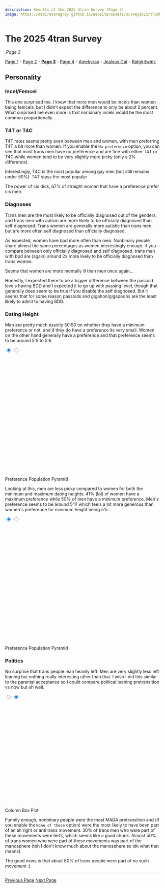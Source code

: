 ```yaml
---
description: Results of the 2025 4tran Survey (Page 3)
image: https://desiresaregrey.github.io/Website/assets/survey2025/thumb.png
---
```

<script src="https://cdn.jsdelivr.net/npm/apexcharts"></script>
<script src="../../4transurvey2025.js?10"></script>
<!-- js is gonna make me 41 :( -->

# The 2025 4tran Survey
<h6 style="margin: 0 0.2rem">Page 3</h6>

[Page 1](../) - [Page 2](../2) - [**Page 3**]() - [Page 4](../4) - [Amekyras](../amekyras) - [Jealous Cat](../jealouscat) - [Ratgirltwink](../ratgirltwink)

## Personality

### Incel/Femcel

This one surprised me. I knew that more men would be incels than women being femcels, but I didn't expect the difference to only be about 2 percent. What surprised me even more is that nonbinary incels would be the most common proportionally.

<div id="incel-chart"></div>
<script>
    createRatioBarChart("incel-chart", "incel_femcel_nocis.json", "Incel/Femcel", undefined, [], ["#7B61FF", "#00E0B8"], 225);
</script>

### T4T or T4C

T4T rates seems pretty even between men and women, with men preferring T4T a bit more than women. If you enable the `No preference` option, you can see that most trans men have no preference and are fine with either T4T or T4C while women tend to be very slightly more picky (only a 2% difference).

<div id="t4t-chart"></div>
<script>
    createRatioBarChart("t4t-chart", "t4t_nocis.json", "T4T or T4C", "Overall", [1], ["#7B61FF", "#3f51b5", "#00E0B8"], 225);
</script>

Interestingly, T4C is the most popular among gay men (but still remains under 50%). T4T stays the most popular

<div id="t4t-ftm-chart"></div>
<script>
    createRatioBarChart("t4t-ftm-chart", "t4t_ftm.json", "T4T or T4C", "FtM", [1], ["#008FFB", "#435259", "#1a4566"], 250);
</script>

The power of cis dick, 67% of straight women that have a preference prefer cis men.

</script>

<div id="t4t-mtf-chart"></div>
<script>
    createRatioBarChart("t4t-mtf-chart", "t4t_mtf.json", "T4T or T4C", "MtF", [1], ["#FF4560", "#4d4144", "#661a24"], 250);
</script>

### Diagnoses

Trans men are the most likely to be officially diagnosed out of the genders, and trans men with autism are more likely to be officially diagnosed than self diagnosed. Trans women are generally more autistic than trans men, but are more often self diagnosed than officially diagnosed.

<div id="autism-chart"></div>
<script>
    createRatioBarChart("autism-chart", "autism_flipped_nocis.json", "Autism", undefined, [], ["#7B61FF", "#5642bd", "#2E294E"], 225);
</script>

As expected, women have bpd more often than men. Nonbinary people share almost the same percentages as women interestingly enough. If you compare between only officially diagnosed and self diagnosed, trans men with bpd are (again) around 2x more likely to be officially diagnosed than trans women.

<div id="bpd-chart"></div>
<script>
    createRatioBarChart("bpd-chart", "bpd_flipped_nocis.json", "BPD", undefined, [], ["#7B61FF", "#5642bd", "#2E294E"], 225);
</script>

Seems that women are more mentally ill than men once again...

<div id="bdd-chart"></div>
<script>
    createRatioBarChart("bdd-chart", "bdd_flipped_nocis.json", "BDD", undefined, [], ["#7B61FF", "#5642bd", "#2E294E"], 225);
</script>

Honestly, I expected there to be a bigger difference between the passoid levels having BDD and I expected it to go up with passing level, though that generally does seem to be true if you disable the self diagnosed. But it seems that for some reason passoids and gigahon/gigapoons are the least likely to admit to having BDD.

<div id="bdd-passing-chart"></div>
<script>
    createRatioBarChart("bdd-passing-chart", "bdd_passing_nocis.json", "BDD", "Based on Passing Level", [], ["#7B61FF", "#5642bd", "#2E294E"]);
</script>

### Dating Height

Men are pretty much exactly 50:50 on whether they have a minimum preference or not, and if they do have a preference its very small. Women on the other hand generally have a preference and that preference seems to be around 5'5 to 5'6.

<div class="chart-set">
  <input id="dating-height-min-a" class="vh" type="radio" name="view-dating-height-min" checked>
  <input id="dating-height-min-b" class="vh" type="radio" name="view-dating-height-min">
  
  <div class="chart-stack" style="min-height: 400px;">
    <div id="dating-height-min-haspref" class="chart-layer layer-a"></div>
    <div id="dating-height-min-pop-pyramid" class="chart-layer layer-b"></div>
  </div>
  <script>
    createRatioBarChart("dating-height-min-haspref", "dating_height_min_haspref_nocis.json", "Minimum Dating Height", "Preference", [], ["#7B61FF", "#00E0B8"], 400);
    createPopPyramidChart("dating-height-min-pop-pyramid", "dating_height_min_pop_pyramid.json", "Minimum Dating Height", "Population Pyramid", 15, 400);
  </script>
  <div class="toggle">
    <label for="dating-height-min-a" class="noselect">Preference</label>
    <label for="dating-height-min-b" class="noselect">Population Pyramid</label>
  </div>
</div>

Looking at this, men are less picky compared to women for both the minimum and maximum dating heights. 41% (lol) of women have a maximum preference while 50% of men have a minimum preference. Men's preference seems to be around 5'11 which feels a lot more generous than women's preference for minimum height being 5'5.

<div class="chart-set">
  <input id="dating-height-max-a" class="vh" type="radio" name="view-dating-height-max" checked>
  <input id="dating-height-max-b" class="vh" type="radio" name="view-dating-height-max">
  
  <div class="chart-stack" style="min-height: 400px;">
    <div id="dating-height-max-haspref" class="chart-layer layer-a"></div>
    <div id="dating-height-max-pop-pyramid" class="chart-layer layer-b"></div>
  </div>
  <script>
    createRatioBarChart("dating-height-max-haspref", "dating_height_max_haspref_nocis.json", "Maximum Dating Height", "Preference", [], ["#7B61FF", "#00E0B8"], 400);
    createPopPyramidChart("dating-height-max-pop-pyramid", "dating_height_max_pop_pyramid.json", "Maximum Dating Height", "Population Pyramid", 15, 400);
  </script>
  <div class="toggle">
    <label for="dating-height-max-a" class="noselect">Preference</label>
    <label for="dating-height-max-b" class="noselect">Population Pyramid</label>
  </div>
</div>

### Politics

No surprise that trans people lean heavily left. Men are very slightly less left leaning but nothing really interesting other than that. I wish I did this similar to the parental acceptance so I could compare political leaning pretransition vs now but oh well.

<div class="chart-set">
  <input id="leaning-a" class="vh" type="radio" name="leaning">
  <input id="leaning-b" class="vh" type="radio" name="leaning" checked>
  
  <div class="chart-stack" style="min-height: 350px;">
    <div id="leaning-column" class="chart-layer layer-a"></div>
    <div id="leaning-box-plot" class="chart-layer layer-b"></div>
  </div>
  <script>
    createColumnChart("leaning-column", "political_leaning_nocis.json", "Political Leaning", "Now", [], undefined, 350);
    createBoxPlot("leaning-box-plot", "political_leaning_nocis_boxplot.json", "Political Leaning", "Now", false, 350);
  </script>
  <div class="toggle">
    <label for="leaning-a" class="noselect">Column</label>
    <label for="leaning-b" class="noselect">Box Plot</label>
  </div>
</div>

Funnily enough, nonbinary people were the most MAGA pretransition and (if you enable the `None of these` option) were the most likely to have been part of an alt right or anti trans movement. 30% of trans men who were part of these movements were terfs, which seems like a good chunk. Almost 50% of trans women who were part of these movements was part of the manosphere (tbh I don't know much about the manosphere so idk what that means).

The good news is that about 80% of trans people were part of no such movement :)

<div id="movements-chart"></div>
<script>
    createRatioBarChart("movements-chart", "pretrans_movements_nocis.json", "Pretransition Movements", undefined, [4], ["#4caf50", "#3f51b5", "#F46036", "#D7263D", "#2E294E"], 225);
</script>

___

<div class="button-container">
  <a class="big-button" href="../2">Previous Page</a>
  <a class="big-button" href="../4">Next Page</a>
</div>